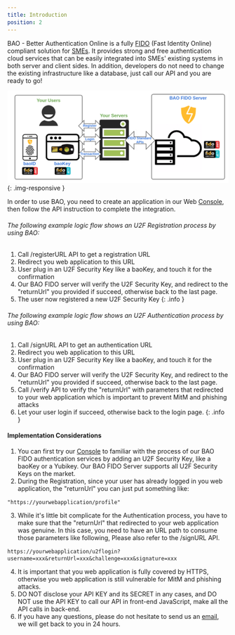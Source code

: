 ```yaml
---
title: Introduction
position: 2
---
```


BAO - Better Authentication Online is a fully [FIDO](https://fidoalliance.org/)
(Fast Identity Online) compliant solution for [SMEs](https://en.wikipedia.org/wiki/Small_and_medium-sized_enterprises).
It provides strong and free authentication cloud services that can be easily integrated into SMEs'
existing systems in both server and client sides. In addition, developers do not need to
change the existing infrastructure like a database, just call our API and you are ready to go!

![BAO Component](/images/bao-components.png)
{: .img-responsive }

In order to use BAO, you need to create an application in our Web [Console](https://console.baosec.com),
then follow the API instruction to complete the integration.

###### The following example logic flow shows an U2F Registration process by using BAO: ######

  1. Call /registerURL API to get a registration URL
  2. Redirect you web application to this URL
  3. User plug in an U2F Security Key like a baoKey, and touch it for the confirmation
  4. Our BAO FIDO server will verify the U2F Security Key, and redirect to the "returnUrl" you provided if succeed, otherwise back to the last page.
  5. The user now registered a new U2F Security Key
{: .info }

###### The following example logic flow shows an U2F Authentication process by using BAO: ######

  1. Call /signURL API to get an authentication URL
  2. Redirect you web application to this URL
  3. User plug in an U2F Security Key like a baoKey, and touch it for the confirmation
  4. Our BAO FIDO server will verify the U2F Security Key, and redirect to the "returnUrl" you provided if succeed, otherwise back to the last page.
  5. Call /verify API to verify the "returnUrl" with parameters that redirected to your web application which is important to prevent MitM and phishing attacks
  6. Let your user login if succeed, otherwise back to the login page.
{: .info }

#### Implementation Considerations ####

1. You can first try our [Console](https://console.baosec.com) to familiar with the process of our BAO FIDO authentication services by adding an U2F Security Key, like a baoKey or a Yubikey. Our BAO FIDO Server supports all U2F Security Keys on the market.
2. During the Registration, since your user has already logged in you web application, the "returnUrl" you can just put something like:
```
"https://yourwebapplication/profile"
```
3. While it's little bit complicate for the Authentication process, you have to make sure that the "returnUrl" that redirected to your web application was genuine. In this case, you need to have an URL path to consume those parameters like following, Please also refer to the /signURL API.
```
https://yourwebapplication/u2flogin?username=xxx&returnUrl=xxx&challenge=xxx&signature=xxx
```
4. It is important that you web application is fully covered by HTTPS, otherwise you web application is still vulnerable for MitM and phishing attacks.
5. DO NOT disclose your API KEY and its SECRET in any cases, and DO NOT use the API KEY to call our API in front-end JavaScript, make all the API calls in back-end.
6. If you have any questions, please do not hesitate to send us an [email](mailto:beta@baosec.com), we will get back to you in 24 hours.
